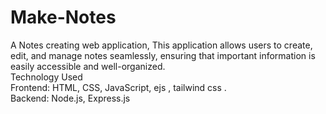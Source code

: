 # Make-Notes
A Notes creating web application, This application allows users to create, edit, and manage notes seamlessly, ensuring that important information is easily accessible and well-organized.
<br>
 Technology Used
 <br>
Frontend: HTML, CSS, JavaScript, ejs  , tailwind css .
<br>
Backend: Node.js, Express.js
